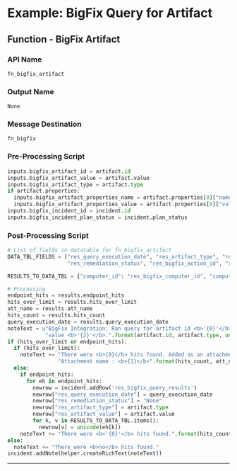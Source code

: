 <!--
    DO NOT MANUALLY EDIT THIS FILE
    THIS FILE IS AUTOMATICALLY GENERATED WITH resilient-sdk codegen
-->

# Example: BigFix Query for Artifact

## Function - BigFix Artifact

### API Name
`fn_bigfix_artifact`

### Output Name
`None`

### Message Destination
`fn_bigfix`

### Pre-Processing Script
```python
inputs.bigfix_artifact_id = artifact.id
inputs.bigfix_artifact_value = artifact.value
inputs.bigfix_artifact_type = artifact.type
if artifact.properties:
  inputs.bigfix_artifact_properties_name = artifact.properties[0]["name"]
  inputs.bigfix_artifact_properties_value = artifact.properties[0]["value"]
inputs.bigfix_incident_id = incident.id
inputs.bigfix_incident_plan_status = incident.plan_status
```

### Post-Processing Script
```python
# List of fields in datatable for fn_bigfix_artifact
DATA_TBL_FIELDS = ["res_query_execution_date", "res_artifact_type", "res_artifact_value", "res_bigfix_computer_id", "res_bigfix_computer_name",
                   "res_remediation_status", "res_bigfix_action_id", "res_remediation_date"]

RESULTS_TO_DATA_TBL = {"computer_id": "res_bigfix_computer_id", "computer_name": "res_bigfix_computer_name",}

# Processing
endpoint_hits = results.endpoint_hits
hits_over_limit = results.hits_over_limit
att_name = results.att_name
hits_count = results.hits_count
query_execution_date = results.query_execution_date
noteText = u"BigFix Integration: Ran query for artifact id <b>'{0}'</b> of type <b>'{1}'</b> and " \
            "value <b>'{2}'</b>.".format(artifact.id, artifact.type, unicode(artifact.value))
if (hits_over_limit or endpoint_hits):
  if (hits_over_limit):
    noteText += "There were <b>{0}</b> hits found. Added as an attachment. " \
                "Attachment name : <b>{1}</b>".format(hits_count, att_name)
  else:
    if endpoint_hits:
      for eh in endpoint_hits:
        newrow = incident.addRow('res_bigfix_query_results')
        newrow["res_query_execution_date"] = query_execution_date
        newrow["res_remediation_status"] = "None"
        newrow["res_artifact_type"] = artifact.type
        newrow["res_artifact_value"] = artifact.value
        for k, v in RESULTS_TO_DATA_TBL.items():
          newrow[v] = unicode(eh[k])
    noteText += "There were <b>'{0}'</b> hits found.".format(hits_count)
else:
  noteText += "There were <b>no</b> hits found."
incident.addNote(helper.createRichText(noteText))
```

---

